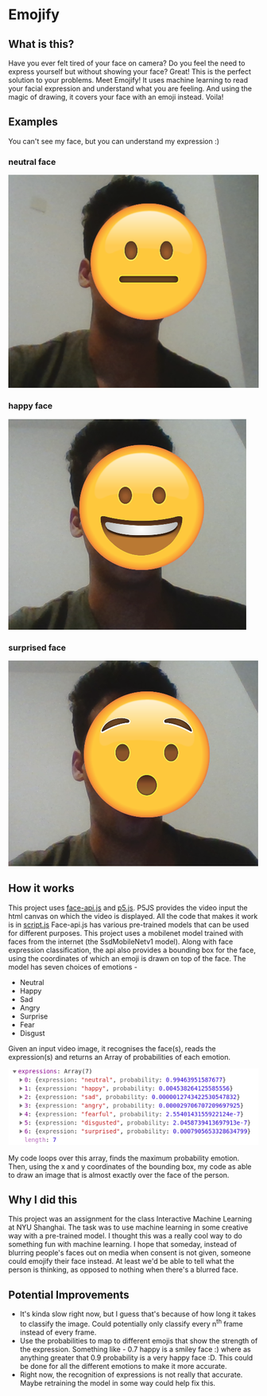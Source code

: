 # Emojify
## What is this?
Have you ever felt tired of your face on camera? Do you  feel the need to express yourself but without showing your face?
Great! This is the perfect solution to your problems. 
Meet Emojify! It uses machine learning to read your facial expression and understand what you are feeling. And using the magic of drawing, it covers your face with an emoji instead. Voila!

## Examples
You can't see my face, but you can understand my expression :)

### neutral face
![neutral face](./examples/neutral.png)

### happy face
![happy face](./examples/happy.png)

### surprised face
![surprised face](./examples/surprise.png)

## How it works
This project uses [face-api.js](https://github.com/justadudewhohacks/face-api.js?files=1) and [p5.js](http://p5js.org/). 
P5JS provides the video input the html canvas on which the video is displayed.
All the code that makes it work is in [script.js](./js/script.js)
Face-api.js has various pre-trained models that can be used for different purposes. This project uses a mobilenet model trained with faces from the internet (the SsdMobileNetv1 model). Along with face expression classification, the api also provides a bounding box for the face, using the coordinates of which an emoji is drawn on top of the face. The model has seven choices of emotions - 
  - Neutral
  - Happy
  - Sad
  - Angry
  - Surprise
  - Fear
  - Disgust

Given an input video image, it recognises the face(s), reads the expression(s) and returns an Array of probabilities of each emotion. 

![console log](./examples/expr-array.png)

My code loops over this array, finds the maximum probability emotion. Then, using the x and y coordinates of the bounding box, my code as able to draw an image that is almost exactly over the face of the person. 

## Why I did this
This project was an assignment for the class Interactive Machine Learning at NYU Shanghai. The task was to use machine learning in some creative way with a pre-trained model. I thought this was a really cool way to do something fun with machine learning. I hope that someday, instead of blurring people's faces out on media when consent is not given, someone could emojify their face instead. At least we'd be able to tell what the person is thinking, as opposed to nothing when there's a blurred face. 

## Potential Improvements
* It's kinda slow right now, but I guess that's because of how long it takes to classify the image. Could potentially only classify every n<sup>th</sup> frame instead of every frame. 
* Use the probabilities to map to different emojis that show the strength of the expression. Something like - 0.7 happy is a smiley face :) where as anything greater that 0.9 probability is a very happy face :D. This could be done for all the different emotions to make it more accurate. 
* Right now, the recognition of expressions is not really that accurate. Maybe retraining the model in some way could help fix this. 
